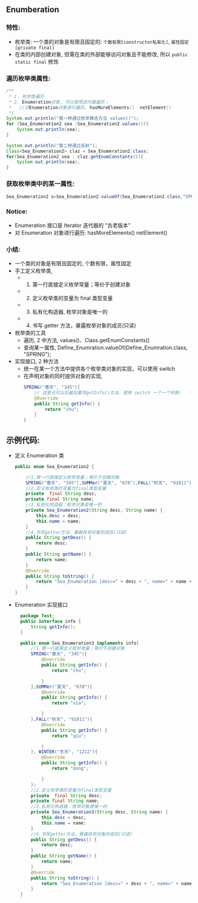 ## Enumberation

### 特性:

- 枚举类: 一个类的对象是有限且固定的: `个数有限[constructor私有化]`, `属性固定[private final]`
- 在类的内部创建对象, 但需在类的外部能够访问对象且不能修改, 所以 `public static final` 修饰

### 遍历枚举类属性:

```java
/**
 * 1. 枚举类遍历
 * 2. Enumeration对象, 可以使用迭代器遍历；
 *   //对Enumeration对象进行遍历, hasMoreElements()  netElement()
 */
System.out.println("第一种通过枚举静态方法 values()");
for (Sea_Enumeration2 sea :Sea_Enumeration2.values()){
    System.out.println(sea);
}

System.out.println("第二种通过反射");
Class<Sea_Enumeration2> claz = Sea_Enumeration2.class;
for(Sea_Enumeration2 sea : claz.getEnumConstants()){
    System.out.println(sea);
}
```

### 获取枚举类中的某一属性:

```java
Sea_Enumeration2 s=Sea_Enumeration2.valueOf(Sea_Enumeration2.class,"SPRING");
```

### Notice:

- Enumeration 接口是 Iterator 迭代器的 “古老版本”
- 对 Enumeration 对象进行遍历: hasMoreElements() netElement()

### 小结:

- 一个类的对象是有限且固定的, 个数有限，属性固定
- 手工定义枚举类,
  - 1. 第一行直接定义枚举常量；等价于创建对象
  - 2. 定义枚举类的变量为 final 类型变量
  - 3. 私有化构造器, 枚举对象是唯一的
  - 4. 书写 getter 方法，暴露枚举对象的成员(只读)
- 枚举类的工具
  - 遍历, 2 中方法, values()、Class.getEnumConstants()
  - 查询某一属性, Define_Enumration.valueOf(Define_Enumration.class, "SPRING");
- 实现接口, 2 种方法
  - 统一在某一个方法中提供各个枚举类对象的实现，可以使用 switch
  - 在声明对象的同时提供对象的实现,
    ```java
    SPRING("春天", "345"){
        // 这里也可以在最后重写getInfo()方法，使用 switch 一个一个判断;
        @Override
        public String getInfo() {
            return "chu";
        }
    }
    ```

## 示例代码:

- 定义 Enumeration 类

  ```java
  public enum Sea_Enumeration2 {

      //1.第一行直接定义枚举常量；等价于创建对象
      SPRING("春天", "345"),SUMMer("夏天", "678"),FALL("秋天", "91011"), WINTER("冬天", "1212");
      //2.定义枚举类的变量为final类型变量
      private  final String desc;
      private final String name;
      //3.私有化构造器：枚举对象是唯一的
      private Sea_Enumeration2(String desc, String name) {
          this.desc = desc;
          this.name = name;
      }
      //4.书写getter方法，暴露枚举对象的成员(只读)
      public String getDesc() {
          return desc;
      }
      public String getName() {
          return name;
      }
      @Override
      public String toString() {
          return "Sea_Enumeration [desc=" + desc + ", name=" + name + "]";
      }
  }
  ```

- Enumeration 实现接口

  ```java
    package Test;
    public interface info {
        String getInfo();
    }

    public enum Sea_Enumeration3 implements info{
        //1.第一行直接定义枚举常量；等价于创建对象
        SPRING("春天", "345"){
            @Override
            public String getInfo() {
                return "chu";

            }
        },SUMMer("夏天", "678"){
            @Override
            public String getInfo() {
                return "xia";

            }
        },FALL("秋天", "91011"){
            @Override
            public String getInfo() {
                return "qiu";

            }
        }, WINTER("冬天", "1212"){
            @Override
            public String getInfo() {
                return "dong";

            }
        };
        //2.定义枚举类的变量为final类型变量
        private  final String desc;
        private final String name;
        //3.私有化构造器：枚举对象是唯一的
        private Sea_Enumeration3(String desc, String name) {
            this.desc = desc;
            this.name = name;
        }
        //4.书写getter方法，暴露枚举对象的成员(只读)
        public String getDesc() {
            return desc;
        }
        public String getName() {
            return name;
        }
        @Override
        public String toString() {
            return "Sea_Enumeration [desc=" + desc + ", name=" + name + "]";
        }
    }
  ```
